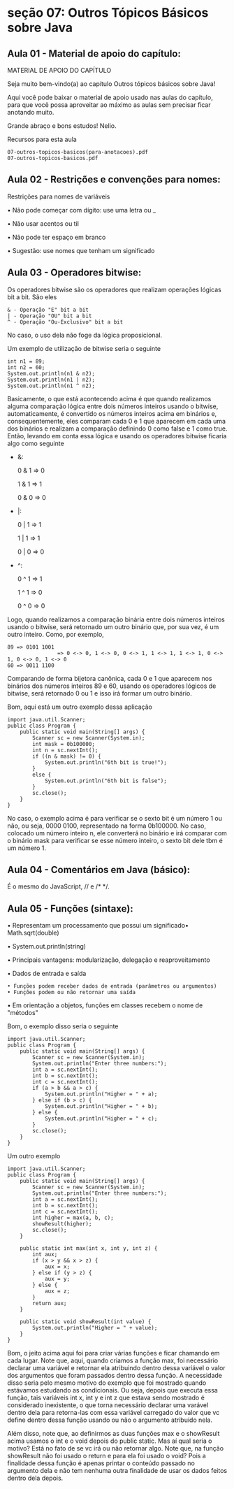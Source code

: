 # seção 07: Outros Tópicos Básicos sobre Java

## Aula 01 - Material de apoio do capítulo:
MATERIAL DE APOIO DO CAPÍTULO

Seja muito bem-vindo(a) ao capítulo Outros tópicos básicos sobre Java!

Aqui você pode baixar o material de apoio usado nas aulas do capítulo, para que você possa aproveitar ao máximo as aulas sem precisar ficar anotando muito.

Grande abraço e bons estudos! Nelio.

Recursos para esta aula

    07-outros-topicos-basicos(para-anotacoes).pdf
    07-outros-topicos-basicos.pdf

## Aula 02 - Restrições e convenções para nomes:
Restrições para nomes de variáveis

• Não pode começar com dígito: use uma letra ou _ 

• Não usar acentos ou til

• Não pode ter espaço em branco

• Sugestão: use nomes que tenham um significado

## Aula 03 - Operadores bitwise:
Os operadores bitwise são os operadores que realizam operações lógicas bit a bit. São eles

    & - Operação "E" bit a bit
    | - Operação "OU" bit a bit
    ^ - Operação "Ou-Exclusivo" bit a bit

No caso, o uso dela não foge da lógica proposicional.

Um exemplo de utilização de bitwise seria o seguinte

    int n1 = 89;
    int n2 = 60;
    System.out.println(n1 & n2);
    System.out.println(n1 | n2);
    System.out.println(n1 ^ n2);

Basicamente, o que está acontecendo acima é que quando realizamos alguma comparação lógica entre dois números inteiros usando o bitwise, automaticamente, é convertido os números inteiros acima em binários e, consequentemente, eles comparam cada 0 e 1 que aparecem em cada uma dos binários e realizam a comparação definindo 0 como false e 1 como true. Então, levando em conta essa lógica e usando os operadores bitwise ficaria algo como seguinte

- &:

    0 & 1 => 0

    1 & 1 => 1

    0 & 0 => 0

- |:

    0 | 1 => 1

    1 | 1 => 1

    0 | 0 => 0

- ^:

    0 ^ 1 => 1

    1 ^ 1 => 0

    0 ^ 0 => 0

Logo, quando realizamos a comparação binária entre dois números inteiros usando o bitwise, será retornado um outro binário que, por sua vez, é um outro inteiro. Como, por exemplo, 

    89 => 0101 1001
                    => 0 <-> 0, 1 <-> 0, 0 <-> 1, 1 <-> 1, 1 <-> 1, 0 <-> 1, 0 <-> 0, 1 <-> 0
    60 => 0011 1100

Comparando de forma bijetora canônica, cada 0 e 1 que aparecem nos binários dos números inteiros 89 e 60, usando os operadores lógicos de bitwise, será retornado 0 ou 1 e isso irá formar um outro binário.

Bom, aqui está um outro exemplo dessa aplicação

    import java.util.Scanner;
    public class Program {
        public static void main(String[] args) {
            Scanner sc = new Scanner(System.in);
            int mask = 0b100000;
            int n = sc.nextInt();
            if ((n & mask) != 0) {
                System.out.println("6th bit is true!");
            }
            else {
                System.out.println("6th bit is false");
            }
            sc.close();
        }
    }

No caso, o exemplo acima é para verificar se o sexto bit é um número 1 ou não, ou seja, 0000 0100, representado na forma 0b100000. No caso, colocado um número inteiro n, ele converterá no binário e irá comparar com o binário mask para verificar se esse número inteiro, o sexto bit dele tbm é um número 1.

## Aula 04 - Comentários em Java (básico):
É o mesmo do JavaScript, // e /* */.

## Aula 05 - Funções (sintaxe):
• Representam um processamento que possui um significado• Math.sqrt(double)

• System.out.println(string)

• Principais vantagens: modularização, delegação e reaproveitamento

• Dados de entrada e saída

    • Funções podem receber dados de entrada (parâmetros ou argumentos)
    • Funções podem ou não retornar uma saída

• Em orientação a objetos, funções em classes recebem o nome de "métodos"

Bom, o exemplo disso seria o seguinte

    import java.util.Scanner;
    public class Program {
        public static void main(String[] args) {
            Scanner sc = new Scanner(System.in);
            System.out.println("Enter three numbers:");
            int a = sc.nextInt();
            int b = sc.nextInt();
            int c = sc.nextInt();
            if (a > b && a > c) {
                System.out.println("Higher = " + a);
            } else if (b > c) {
                System.out.println("Higher = " + b);
            } else {
                System.out.println("Higher = " + c);
            }
            sc.close();
        }
    }

Um outro exemplo

    import java.util.Scanner;
    public class Program {
        public static void main(String[] args) {
            Scanner sc = new Scanner(System.in);
            System.out.println("Enter three numbers:");
            int a = sc.nextInt();
            int b = sc.nextInt();
            int c = sc.nextInt();
            int higher = max(a, b, c);
            showResult(higher);
            sc.close();
        }

        public static int max(int x, int y, int z) {
            int aux;
            if (x > y && x > z) {
                aux = x;
            } else if (y > z) {
                aux = y;
            } else {
                aux = z;
            }
            return aux;
        }

        public static void showResult(int value) {
            System.out.println("Higher = " + value);
        }
    }

Bom, o jeito acima aqui foi para criar várias funções e ficar chamando em cada lugar. Note que, aqui, quando criamos a função max, foi necessário declarar uma variável e retornar ela atribuindo dentro dessa variável o valor dos argumentos que foram passados dentro dessa função. A necessidade disso seria pelo mesmo motivo do exemplo que foi mostrado quando estávamos estudando as condicionais. Ou seja, depois que executa essa função, tais variáveis int x, int y e int z que estava sendo mostrado é considerado inexistente, o que torna necessário declarar uma varável dentro dela para retorna-las com essa variável carregado do valor que vc define dentro dessa função usando ou não o argumento atribuído nela.

Além disso, note que, ao definirmos as duas funções max e o showResult acima usamos o int e o void depois do public static. Mas aí qual seria o motivo? Está no fato de se vc irá ou não retornar algo. Note que, na função showResult não foi usado o return e para ela foi usado o void? Pois a finalidade dessa função é apenas printar o conteúdo passado no argumento dela e não tem nenhuma outra finalidade de usar os dados feitos dentro dela depois.
